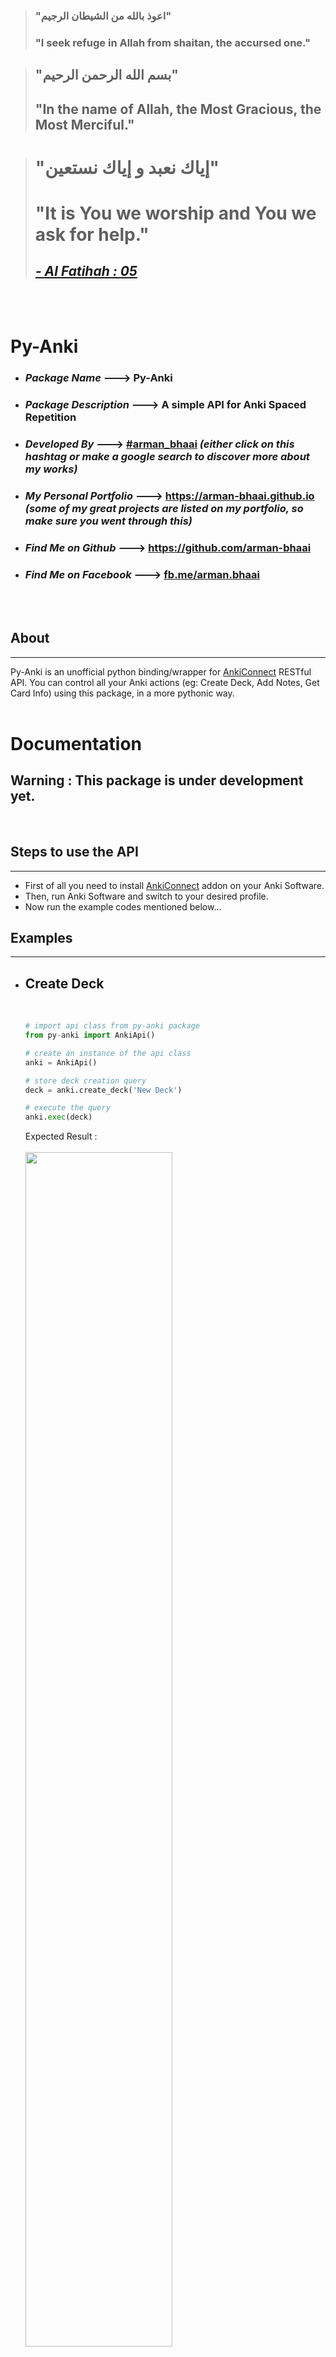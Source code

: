 > ### "اعوذ بالله من الشیطان الرجیم"
> ### "I seek refuge in Allah from shaitan, the accursed one."
 
> ## "بسم الله الرحمن الرحيم"
> ## "In the name of Allah, the Most Gracious, the Most Merciful."
 
> # "إياك نعبد و إياك نستعين"
> # "It is You we worship and You we ask for help."
> ## [*- Al Fatihah : 05*](https://quran.com/1/5?translations=20)
<br>
<br>
 
# **Py-Anki**
* ### *Package Name* ---> **Py-Anki**
* ### *Package Description* ---> A simple API for Anki Spaced Repetition
* ### *Developed By* ---> **[#arman_bhaai](https://www.google.com/search?q=%23arman_bhaai&oq=%23arman_bhaai)** *(either click on this hashtag or make a google search to discover more about my works)*
* ### *My Personal Portfolio* ---> **https://arman-bhaai.github.io** *(some of my great projects are listed on my portfolio, so make sure you went through this)*
* ### *Find Me on Github* ---> **https://github.com/arman-bhaai**
* ### *Find Me on Facebook* ---> **[fb.me/arman.bhaai](https://www.facebook.com/arman.bhaai)**
<br>
<br>

## About
---
Py-Anki is an unofficial python binding/wrapper for [AnkiConnect](https://github.com/FooSoft/anki-connect) RESTful API. You can control all your Anki actions (eg: Create Deck, Add Notes, Get Card Info) using this package, in a more pythonic way.
<br>
<br>

# **Documentation**
## Warning : This package is under development yet.
<br>

## Steps to use the API
---
* First of all you need to install [AnkiConnect](https://ankiweb.net/shared/info/2055492159) addon on your Anki Software. 
* Then, run Anki Software and switch to your desired profile.
* Now run the example codes mentioned below...


## Examples
---
* ## Create Deck 
  <br>

  ```python
  # import api class from py-anki package
  from py-anki import AnkiApi()

  # create an instance of the api class
  anki = AnkiApi()

  # store deck creation query
  deck = anki.create_deck('New Deck')

  # execute the query
  anki.exec(deck)
  ```
  Expected Result : 
  <br>
  <br>
  <img src="docs/create-deck.png" width="70%" height="70%">
  <br>
  <br>
* ## Create Model / Note Type
  <br>

  ```python
  # import api class from py-anki package
  from py-anki import AnkiApi()

  # create an instance of the api class
  anki = AnkiApi()

  # store model creation query
  model = anki.create_model('New Model')

  # execute the query
  anki.exec(model)
  ```
  Expected Result : 
  <br>
  <br>
  <img src="docs/create-model.png" width="70%" height="70%">
  <br>
  <br>


* ## Create Single Note
  <br>

  ```python
  # import api class from py-anki package
  from py-anki import AnkiApi()

  # create an instance of the api class
  anki = AnkiApi()

  # populate note fields
  field1 = 'What is your name?' # for Front field
  field2 = 'arman_bhaai'
  note_fields = [field1,field2]

  # store note creation query
  note = anki.create_note(note_fields, deck_name='New Deck', model_name='New Model')

  # execute the query
  anki.exec(note)
  ```
    Expected Result : 
  <br>
  <br>
  <img src="docs/create-note.png" width="70%" height="70%">
  <br>
  <br>
  <img src="docs/create-note-2.png" width="70%" height="70%">
  <br>
  <br>

* ## Create Multiple Notes with Media
  <br>

  ```python
  # import api class from py-anki package
  from py-anki import AnkiApi()

  # create an instance of the api class
  anki = AnkiApi()

  # store picture from the web for Note 1
  note1_picture = anki.fetch_picture(
    url='https://images.all-free-download.com/images/graphiclarge/beautiful_flower_series_04_hd_pictures_166886.jpg', 
    filename='flower_jasmin.jpg',
    fields=['Front, Back']
  )

  # store audio from the web for Note 1
  note1_audio1 = anki.fetch_audio(
    url='https://lex-audio.useremarkable.com/mp3/  jasmine_us_1.mp3', 
    filename='pronunc_jasmine.mp3', 
    fields=['Back']
  )
  
  # store another audio from the web for Note 1
  note1_audio2 = anki.fetch_picture(
    url='https://lex-audio.useremarkable.com/mp3/flower_us_1.mp3',
    filename='pronounc_flower.mp3',
    fields=['Back']
  )
  note1 = anki.create_note(
    field_vals=['What is the name of this flower?', 'Jasmine'],
    deck_name='Default',
    model_name='Basic',
    audios=[note1_audio1, note1_audio2],
    pictures=[note1_picture],
    making_note_list=True
  )
  
  # store picture from the web for Note 2
  note2_picture = anki.fetch_picture(
    url='https://upload.wikimedia.org/wikipedia/commons/a/a6/Green_dome%2C_Masjid_e_Nabawi%2C_Medina%2C_KSA.jpg', 
    filename='masjid-e-nawawi.jpg',
    fields=['Front']
  )

  # store audio from the web for Note 2
  note2_audio1 = anki.fetch_audio(
    url='https://lex-audio.useremarkable.com/mp3/medina_1_us_2.mp3', 
    filename='pronunc_medina.mp3', 
    fields=['Back']
  )

  # store note with populated fields and media
  note2 = anki.create_note(
    field_vals=['Masjid e Nawawi is located in?', 'Medina'],
    deck_name='Default',
    model_name='Basic',
    audios=[note2_audio1],
    pictures=[note2_picture],
    making_note_list=True
  )

  # store list of notes
  notes = anki.create_notes([note1, note2])

  # execute the query
  anki.exec(notes)
  ```
    Expected Result : 
  <br>
  <br>
  <img src="docs/create-multiple-notes-1.png" width="70%" height="70%">
  <br>
  <br>
  <img src="docs/create-multiple-notes-2.png" width="70%" height="70%">
  <br>
  <br>
  <img src="docs/create-multiple-notes-3.png" width="70%" height="70%">
  <br>
  <br>
<br>

# **Class Reference** (More to be added later...)
<br>

```python
### Class (* -> required)
AnkiApi(host:str, port:str)


  ### Attributes (Public)
  host:str

  port:str

  ### Methods (Public)
  create_model(*model_name:str, *in_order_model_fields:list, card_name:str, model_css:str, template_front:str, template_back:str) -> dict

  create_deck(*deck_name:str) -> dict

  fetch_picture(*url:str, *filename:str, fields:list) -> dict

  fetch_audio(*url:str, *filename:str, fields:list) -> dict

  create_note(*field_vals:list, deck_name:str, model_name:str, allow_duplicate:bool, tags:list, audios:list, making_note_list:bool) -> dict

  create_notes(*notes:list) -> dict

  exec(req_query:dict) -> json_obj

  ### Methods (Private)
  _find_model_fields_by_name(*model_name:str) -> list

  _catch_error(*json_resp:json_obj)
```